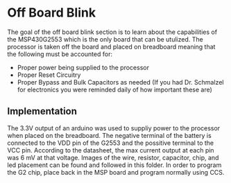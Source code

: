 # Off Board Blink

The goal of the off board blink section is to learn about the capabilities of the MSP430G2553 which is the only board that can be utulized. The processor is taken off the board and placed on breadboard meaning that the following must be accounted for:
* Proper power being supplied to the processor
* Proper Reset Circuitry 
* Proper Bypass and Bulk Capacitors as needed (If you had Dr. Schmalzel for electronics you were reminded daily of how important these are)


## Implementation
The 3.3V output of an arduino was used to suppliy power to the processor when placed on the breadboard. The negative terminal of the battery is connected to the VDD pin of the G2553 and the possitive terminal to the VCC pin. According to the datasheet, the max current output at each pin was 6 mV at that voltage. Images of the wire, resistor, capacitor, chip, and led placement can be found and followed in this folder. In order to program the G2 chip, place back in the MSP board and program normally using CCS.

